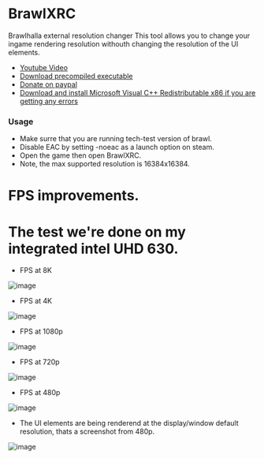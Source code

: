 # BrawlXRC
Brawlhalla external resolution changer
This tool allows you to change your ingame rendering resolution withouth changing the resolution of the UI elements.
- [Youtube Video](https://youtu.be/ipykU5L7coA)
- [Download precompiled executable](https://github.com/Vili1/BrawlXRC/releases)
- [Donate on paypal](https://www.paypal.com/donate?hosted_button_id=PTRYHABP7FHGN)
- [Download and install Microsoft Visual C++ Redistributable x86 if you are getting any errors](https://aka.ms/vs/17/release/vc_redist.x86.exe)
### Usage
- Make surre that you are running tech-test version of brawl.
- Disable EAC by setting -noeac as a launch option on steam.
- Open the game then open BrawlXRC.
- Note, the max supported resolution is 16384x16384.
# FPS improvements.
# The test we're done on my integrated intel UHD 630.

- FPS at 8K

![image](https://user-images.githubusercontent.com/42891941/211207001-f90add35-d5f3-4ff1-aedd-6ecb4fe3936c.png)
- FPS at 4K

![image](https://user-images.githubusercontent.com/42891941/211206877-b8127aa5-95dd-4311-8cb4-c6e30044ec24.png)
- FPS at 1080p

![image](https://user-images.githubusercontent.com/42891941/211206576-368a4b9c-5757-46b3-aadd-50cf9d207f22.png)
- FPS at 720p

![image](https://user-images.githubusercontent.com/42891941/211206659-578f129d-192b-41fa-b771-d46e6a4b65e2.png)
- FPS at 480p

![image](https://user-images.githubusercontent.com/42891941/211206762-5f9cde22-ac6b-4797-ac18-479099076bde.png)
- The UI elements are being renderend at the display/window default resolution, thats a screenshot from 480p.

![image](https://user-images.githubusercontent.com/42891941/211214210-6583a82c-1448-4f9d-990f-3d03d5fc2036.png)


